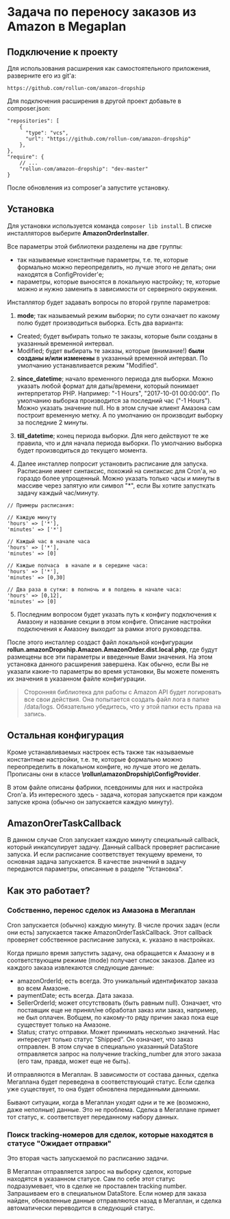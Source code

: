 # Задача по переносу заказов из Amazon в Megaplan

## Подключение к проекту

Для использования расширения как самостоятельного приложения, разверните его из git'а:
```
https://github.com/rollun-com/amazon-dropship
```

Для подключения расширения в другой проект добавьте в composer.json:
```
"repositories": [
    {
      "type": "vcs",
      "url": "https://github.com/rollun-com/amazon-dropship"
    },
},
"require": {
    // ...
    "rollun-com/amazon-dropship": "dev-master"
}
```

После обновления из composer'а запустите установку.


## Установка

Для установки используется команда ```composer lib install```. В списке инсталляторов выберите **AmazonOrderInstaller**.

Все параметры этой библиотеки разделены на две группы:
* так называемые константные параметры, т.е. те, которые формально можно переопределить, но лучше этого не делать;
они находятся в ConfigProvider'е;
* параметры, которые выносятся в локальную настройку; те, которые можно и нужно заменить в зависимости от серверного
окружения.

Инсталлятор будет задавать вопросы по второй группе параметров:

1. **mode**; так называемый режим выборки; по сути означает по какому полю будет производиться выборка. Есть два варианта:
- Created; будет выбирать только те заказы, которые были созданы в указанный временной интервал.
- Modified; будет выбирать те заказы, которые (внимание!) **были созданы и/или изменены** в указанный временной интервал.
По умолчанию устанавливается режим "Modified".

2. **since_datetime**; начало временного периода для выборки. Можно указать любой формат для даты/времени, который понимает
интерпретатор PHP. Например: "-1 Hours", "2017-10-01 00:00:00". По умолчанию выборка производится за последний час ("-1 Hours").
Можно указать значение null. Но в этом случае клиент Амазона сам построит временную метку. А по умолчанию он производит
выборку за последние 2 минуты.

3. **till_datetime**; конец периода выборки. Для него действуют те же правила, что и для начала периода выборки.
По умолчанию выборка будет производиться до текущего момента.

4. Далее инсталлер попросит установить расписание для запуска. Расписание имеет синтаксис, похожий на синтаксис
для Cron'а, но гораздо более упрощенный. Можно указать только часы и минуты в массиве через запятую или символ "*",
если Вы хотите запусткать задачу каждый час/минуту.
```
// Примеры расписания:

// Каждую минуту
'hours' => ['*'],
'minutes' => ['*']

// Каждый час в начале часа
'hours' => ['*'],
'minutes' => [0]

// Каждые полчаса  в начале и в середине часа:
'hours' => ['*'],
'minutes' => [0,30]

// Два раза в сутки: в полночь и в полдень в начале часа:
'hours' => [0,12],
'minutes' => [0]
```

5. Последним вопросом будет указать путь к конфигу подключения к Амазону и название секции в этом конфиге.
Описание настройки подключения к Амазону выходит за рамки этого руководства.

После этого инсталлер создаст файл локальной конфигурации **rollun.amazonDropship.Amazon.AmazonOrder.dist.local.php**,
где будут размещены все эти параметры и введенные Вами значения.
На этом установка данного расширения завершена. Как обычно, если Вы не указали какие-то параметры во время установки,
Вы можете поменять их значения в указанном файле конфигурации.

> Сторонняя библиотека для работы с Amazon API будет логировать все свои действия. Она попытается создать файл лога
в папке /data/logs. Обязательно убедитесь, что у этой папки есть права на запись.


## Остальная конфигурация

Кроме устанавливаемых настроек есть также так называемые константные настройки, т.е. те, которые формально можно
переопределить в локальном конфиге, но лучше этого не делать. Прописаны они в классе **\rollun\amazonDropship\ConfigProvider**.

В этом файле описаны фабрики, псевдонимы для них и настройка Cron'а. Из интересного здесь - задача, которая запускается
при каждом запуске крона (обычно он запускается каждую минуту).

## AmazonOrerTaskCallback
В данном случае Cron запускает каждую минуту специальный callback, который инкапсулирует задачу. Данный callback проверяет
расписание запуска. И если расписание соответствует текущему времени, то основная задача запускается. В качестве
значений в задачу передаются параметры, описанные в разделе "Установка".


## Как это работает?

### Собственно, перенос сделок из Амазона в Мегаплан
Cron запускается (обычно) каждую минуту. В числе прочих задач (если они есть) запускается также AmazonOrderTaskCallback.
Этот callback проверяет собственное расписание запуска, к. указано в настройках.

Когда пришло время запустить задачу, она обращается к Амазону и в соответствующем режиме (mode) получает список заказов.
Далее из каждого заказа извлекаются следующие данные:
- amazonOrderId; есть всегда. Это уникальный идентификатор заказа во всем Амазоне.
- paymentDate; есть всегда. Дата заказа.
- SellerOrderId; может отсутствовать (быть равным null). Означает, что поставщик еще не принял/не обработал заказ или
заказ, например, не был оплачен. Вобщем, по какому-то ряду причин заказ пока еще существует только на Амазоне.
- Status; статус отправки. Может принимать несколько значений. Нас интересует только статус "Shipped". Он означает, что
заказ отправлен. В этом случае в специально указанный DataStore отправляется запрос на получение tracking_number для
этого заказа (его там, правда, может еще не быть).

И отправляются в Мегаплан. В зависимости от состава данных, сделка Мегаплана будет переведена в соответствующий статус.
Если сделка уже существует, то она будет обновлена переданными данными.

Бывают ситуации, когда в Мегаплан уходят одни и те же (возможно, даже неполные) данные. Это не проблема. Сделка
в Мегаплане примет тот статус, к. соответствует переданному набору данных.

### Поиск tracking-номеров для сделок, которые находятся в статусе "Ожидает отправки"
Это вторая часть запускаемой по расписанию задачи.

В Мегаплан отправляется запрос на выборку сделок, которые находятся в указанном статусе. Сам по себе этот статус
подразумевает, что в сделке не проставлен tracking number. Запрашиваем его в специальном DataStore.
Если номер для заказа найден, обновленные данные отправляются
назад в Мегаплан, и сделка автоматически переводится в следующий статус.
